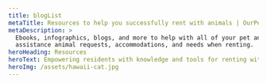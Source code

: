 ```yaml
---
title: blogList
metaTitle: Resources to help you successfully rent with animals | OurPetPolicy
metaDescription: >
  Ebooks, infographics, blogs, and more to help with all of your pet and
  assistance animal requests, accommodations, and needs when renting.
heroHeading: Resources
heroText: Empowering residents with knowledge and tools for renting with pets
heroImg: /assets/hawaii-cat.jpg
---
```

